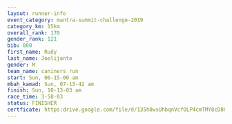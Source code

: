 ```yaml
---
layout: runner-info 
event_category: mantra-summit-challenge-2019 
category_km: 15km 
overall_rank: 170
gender_rank: 121
bib: 880
first_name: Rudy
last_name: Joelijanto
gender: M
team_name: caniners run
start: Sun, 06-15-00 am
mbah_kamad: Sun, 07-13-42 am
finish: Sun, 10-13-03 am
race_time: 3-58-03
status: FINISHER
certficate: https:drive.google.com/file/d/135h0wsUhbqnVcfOLP4cmTMY8cD8HuNcJ/view?usp=sharing
---
```


